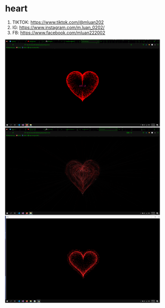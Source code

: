 # heart
1. TIKTOK: https://www.tiktok.com/@mluan202
2. IG: https://www.instagram.com/m.luan_0202/ 
2. FB: https://www.facebook.com/mluan222002 

![heart](/Images/heart.png 'Heart')
![heart1](/Images/heart1.png 'Heart1')
![heartLyTuan](/Images/heartLyTuan.png 'HeartLyTuan')
